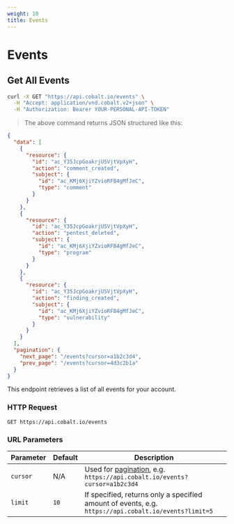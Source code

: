 ```yaml
---
weight: 10
title: Events
---
```


# Events

## Get All Events

```sh
curl -X GET "https://api.cobalt.io/events" \
  -H "Accept: application/vnd.cobalt.v2+json" \
  -H "Authorization: Bearer YOUR-PERSONAL-API-TOKEN"
```

> The above command returns JSON structured like this:

```json
{
  "data": [
    {
      "resource": {
        "id": "ac_Y35JcpGoakrjUSVjtVpXyH",
        "action": "comment_created",
        "subject": {
          "id": "ac_KMj6XjiYZvioRFB4gMfJeC",
          "type": "comment"
        }
      }
    },
    {
      "resource": {
        "id": "ac_Y35JcpGoakrjUSVjtVpXyH",
        "action": "pentest_deleted",
        "subject": {
          "id": "ac_KMj6XjiYZvioRFB4gMfJeC",
          "type": "program"
        }
      }
    },
    {
      "resource": {
        "id": "ac_Y35JcpGoakrjUSVjtVpXyH",
        "action": "finding_created",
        "subject": {
          "id": "ac_KMj6XjiYZvioRFB4gMfJeC",
          "type": "vulnerability"
        }
      }
    }
  ],
  "pagination": {
    "next_page": "/events?cursor=a1b2c3d4",
    "prev_page": "/events?cursor=4d3c2b1a"
  }
}
```

This endpoint retrieves a list of all events for your account.

### HTTP Request

`GET https://api.cobalt.io/events`

### URL Parameters

| Parameter | Default | Description                                                                                          |
|-----------|---------|------------------------------------------------------------------------------------------------------|
| `cursor`  | N/A     | Used for [pagination](./#pagination), e.g. `https://api.cobalt.io/events?cursor=a1b2c3d4`            |
| `limit`   | `10`    | If specified, returns only a specified amount of events, e.g. `https://api.cobalt.io/events?limit=5` |
